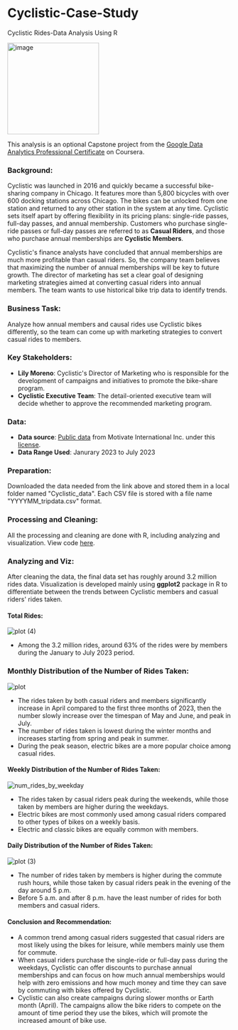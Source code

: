# Cyclistic-Case-Study
Cyclistic Rides-Data Analysis Using R 

<img width="206" alt="image" src="https://github.com/NoeHuangx/Cyclistic-Case-Study/assets/148400128/6f679f72-b651-489a-af04-0a586200ff64">

This analysis is an optional Capstone project from the [Google Data Analytics Professional Certificate](https://www.coursera.org/professional-certificates/google-data-analytics) on Coursera. 

### Background: 
Cyclistic was launched in 2016 and quickly became a successful bike-sharing company in Chicago. It features more than 5,800 bicycles with over 600 docking stations across Chicago. The bikes can be unlocked from one station and returned to any other station in the system at any time. Cyclistic sets itself apart by offering flexibility in its pricing plans: single-ride passes, full-day passes, and annual membership. Customers who purchase single-ride passes or full-day passes are referred to as **Casual Riders**, and those who purchase annual memberships are **Cyclistic Members**. 

Cyclistic's finance analysts have concluded that annual memberships are much more profitable than casual riders. So, the company team believes that maximizing the number of annual memberships will be key to future growth. The director of marketing has set a clear goal of designing marketing strategies aimed at converting casual riders into annual members. The team wants to use historical bike trip data to identify trends. 

### Business Task: 
Analyze how annual members and causal rides use Cyclistic bikes differently, so the team can come up with marketing strategies to convert casual rides to members. 

### Key Stakeholders: 
* **Lily Moreno**: Cyclistic's Director of Marketing who is responsible for the development of campaigns and initiatives to promote the bike-share program. 
* **Cyclistic Executive Team**: The detail-oriented executive team will decide whether to approve the recommended marketing program. 

### Data:
* **Data source**: [Public data](https://divvy-tripdata.s3.amazonaws.com/index.html) from Motivate International Inc. under this [license](https://divvybikes.com/data-license-agreement).
* **Data Range Used**: Janurary 2023 to July 2023

### Preparation: 
Downloaded the data needed from the link above and stored them in a local folder named "Cyclistic_data". Each CSV file is stored with a file name "YYYYMM_tripdata.csv" format. 

### Processing and Cleaning: 
All the processing and cleaning are done with R, including analyzing and visualization. View code [here](https://github.com/NoeHuangx/Cyclistic-Case-Study/blob/main/main.R). 

### Analyzing and Viz: 

After cleaning the data, the final data set has roughly around 3.2 million rides data. Visualization is developed mainly using **ggplot2** package in R to differentiate between the trends between Cyclistic members and casual riders' rides taken.

#### Total Rides: 
![plot (4)](https://github.com/NoeHuangx/Cyclistic-Case-Study/assets/148400128/530bbf21-9632-4bc6-bcf0-29bc0deac7fa)
* Among the 3.2 million rides, around 63% of the rides were by members during the January to July 2023 period.

### Monthly Distribution of the Number of Rides Taken: 
![plot](https://github.com/NoeHuangx/Cyclistic-Case-Study/assets/148400128/9f8f58c6-4c51-40ac-a515-e2b483dcd3f3)
* The rides taken by both casual riders and members significantly increase in April compared to the first three months of 2023, then the number slowly increase over the timespan of May and June, and peak in July.
* The number of rides taken is lowest during the winter months and increases starting from spring and peak in summer.
* During the peak season, electric bikes are a more popular choice among casual rides. 

#### Weekly Distribution of the Number of Rides Taken: 
![num_rides_by_weekday](https://github.com/NoeHuangx/Cyclistic-Case-Study/assets/148400128/69742812-c85b-42c0-91fa-1c3e1aaab55b)
* The rides taken by casual riders peak during the weekends, while those taken by members are higher during the weekdays.
* Electric bikes are most commonly used among casual riders compared to other types of bikes on a weekly basis.
* Electric and classic bikes are equally common with members.

#### Daily Distribution of the Number of Rides Taken: 
![plot (3)](https://github.com/NoeHuangx/Cyclistic-Case-Study/assets/148400128/f0fb8cf2-876f-4883-810c-df70af904304)
* The number of rides taken by members is higher during the commute rush hours, while those taken by casual riders peak in the evening of the day around 5 p.m.
* Before 5 a.m. and after 8 p.m. have the least number of rides for both members and casual riders. 

#### Conclusion and Recommendation: 
* A common trend among casual riders suggested that casual riders are most likely using the bikes for leisure, while members mainly use them for commute.
* When casual riders purchase the single-ride or full-day pass during the weekdays, Cyclistic can offer discounts to purchase annual memberships and can focus on how much annual memberships would help with zero emissions and how much money and time they can save by commuting with bikes offered by Cyclistic.
* Cyclistic can also create campaigns during slower months or Earth month (April). The campaigns allow the bike riders to compete on the amount of time period they use the bikes, which will promote the increased amount of bike use. 
